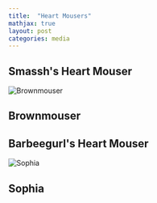 ```yaml
---
title:  "Heart Mousers"
mathjax: true
layout: post
categories: media
---
```

## Smassh's Heart Mouser
![Brownmouser](https://lh3.googleusercontent.com/DPKzUBUTi_eaYtJgn7arfbFxrBk3p59xLOqeyR509E4x0DVVWdLG08vdb4LFFH0qk8g=w2400)
## Brownmouser

## Barbeegurl's Heart Mouser


![Sophia](https://lh3.googleusercontent.com/GBlHGnpK8XR4f28Y4DLs_W6iJOVuy2uPgK1rz5cJ6meVyIjuJn8sSrfforIFGMiRVmM=w2400)
## Sophia



